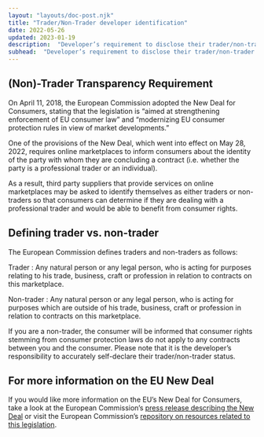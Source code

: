 ```yaml
---
layout: "layouts/doc-post.njk"
title: "Trader/Non-Trader developer identification"
date: 2022-05-26
updated: 2023-01-19
description:  "Developer’s requirement to disclose their trader/non-trader status."
subhead:  "Developer’s requirement to disclose their trader/non-trader status."
---
```


## (Non)-Trader Transparency Requirement

On April 11, 2018, the European Commission adopted the New Deal for Consumers, stating that the
legislation is “aimed at strengthening enforcement of EU consumer law” and “modernizing EU consumer
protection rules in view of market developments.”

One of the provisions of the New Deal, which went into effect on May 28, 2022, requires online
marketplaces to inform consumers about the identity of the party with whom they are concluding a
contract (i.e. whether the party is a professional trader or an individual).

As a result, third party suppliers that provide services on online marketplaces may be asked to
identify themselves as either traders or non-traders so that consumers can determine if they are
dealing with a professional trader and would be able to benefit from consumer rights.

## Defining trader vs. non-trader

The European Commission defines traders and non-traders as follows:

Trader
: Any natural person or any legal person, who is acting for purposes relating to his trade,
business, craft or profession in relation to contracts on this marketplace.

Non-trader
: Any natural person or any legal person, who is acting for purposes which are outside of
his trade, business, craft or profession in relation to contracts on this marketplace.

If you are a non-trader, the consumer will be informed that consumer rights stemming from consumer
protection laws do not apply to any contracts between you and the consumer.  Please note that it is
the developer’s responsibility to accurately self-declare their trader/non-trader status.

## For more information on the EU New Deal 

If you would like more information on the EU’s New Deal for Consumers, take a look at the European
Commission’s [press release describing the New Deal][press-release-new-deal] or visit the European
Commission’s [repository on resources related to this legislation][related-resources].


[press-release-new-deal]: https://ec.europa.eu/commission/presscorner/detail/en/IP_18_3041
[related-resources]: https://ec.europa.eu/newsroom/just/items/620435/en

